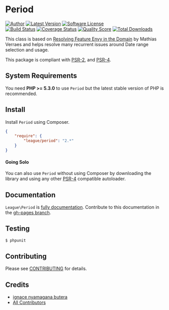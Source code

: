 Period
============

[![Author](http://img.shields.io/badge/author-@nyamsprod-blue.svg?style=flat-square)](https://twitter.com/nyamsprod)
[![Latest Version](https://img.shields.io/github/release/thephpleague/period.svg?style=flat-square)](https://github.com/thephpleague/period/releases)
[![Software License](https://img.shields.io/badge/license-MIT-brightgreen.svg?style=flat-square)](LICENSE.md)<br>
[![Build Status](https://img.shields.io/travis/thephpleague/period/master.svg?style=flat-square)](https://travis-ci.org/thephpleague/period)
[![Coverage Status](https://img.shields.io/scrutinizer/coverage/g/thephpleague/period.svg?style=flat-square)](https://scrutinizer-ci.com/g/thephpleague/period/code-structure)
[![Quality Score](https://img.shields.io/scrutinizer/g/thephpleague/period.svg?style=flat-square)](https://scrutinizer-ci.com/g/thephpleague/period)
[![Total Downloads](https://img.shields.io/packagist/dt/league/period.svg?style=flat-square)](https://packagist.org/packages/league/period)

This class is based on [Resolving Feature Envy in the Domain](http://verraes.net/2014/08/resolving-feature-envy-in-the-domain/) by Mathias Verraes and helps resolve many recurrent issues around Date range selection and usage.

This package is compliant with [PSR-2], and [PSR-4].

[PSR-2]: http://www.php-fig.org/psr/psr-2/
[PSR-4]: http://www.php-fig.org/psr/psr-4/

System Requirements
-------

You need **PHP >= 5.3.0** to use `Period` but the latest stable version of PHP is recommended.

Install
-------

Install `Period` using Composer.

```json
{
    "require": {
        "league/period": "2.*"
    }
}
```
#### Going Solo

You can also use `Period` without using Composer by downloading the library and using any other [PSR-4](http://www.php-fig.org/psr/psr-4/) compatible autoloader.

Documentation
-------

`League\Period` is [fully documentation](http://period.thephpleague.com). Contribute to this documentation in the [gh-pages branch](https://github.com/thephpleague/period/tree/gh-pages).

Testing
-------

``` bash
$ phpunit
```

Contributing
-------

Please see [CONTRIBUTING](CONTRIBUTING.md) for details.

Credits
-------

- [ignace nyamagana butera](https://github.com/nyamsprod)
- [All Contributors](https://github.com/thephpleague/period/graphs/contributors)